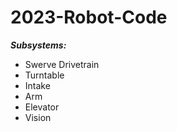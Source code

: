 # 2023-Robot-Code
***Subsystems:***
<ul>
<li>Swerve Drivetrain</li>
<li>Turntable</li>
<li>Intake</li>
<li>Arm</li>
<li>Elevator</li>
<li>Vision</li>
</ul>
